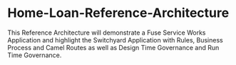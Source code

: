 Home-Loan-Reference-Architecture
================================

This Reference Architecture will demonstrate a Fuse Service Works Application and highlight the Switchyard Application with Rules, Business Process and Camel Routes as well as Design Time Governance and Run Time Governance.
